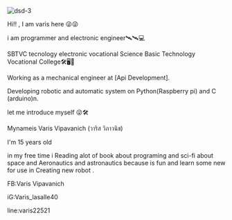 ![dsd-3](https://user-images.githubusercontent.com/63534193/119675924-a3908b00-be67-11eb-8629-0f5380b0e5c4.jpg)






Hi!! , I am varis  here
😜😜


i am programmer and electronic engineer🛰🛰💻

SBTVC tecnology electronic vocational
Science Basic Technology Vocational College🛠🖥📡

Working as a mechanical engineer at [Api Development].


Developing robotic and automatic system on Python(Raspberry pi) and C (arduino)n.



let me introduce myself 😜🛠


Mynameis Varis Vipavanich (วาริส วิภาวนิช)


I'm 15 years old


in my free time i Reading alot of book about programing and sci-fi about space 
and Aeronautics and astronautics because is fun and learn some new for use in
Creating new robot . 

FB:Varis Vipavanich


iG:Varis_lasalle40


line:varis22521
